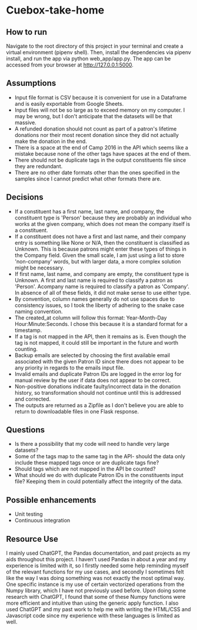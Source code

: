 # Cuebox-take-home

## How to run
Navigate to the root directory of this project in your terminal and create a virtual environment (pipenv shell). Then, install the dependencies via pipenv install, and run the app via python web_app/app.py. The app can be accessed from your browser at http://127.0.0.1:5000. 

## Assumptions

- Input file format is CSV because it is convenient for use in a Dataframe and is easily exportable from Google Sheets.
- Input files will not be so large as to exceed memory on my computer. I may be wrong, but I don't anticipate that the datasets will be that massive.
- A refunded donation should not count as part of a patron's lifetime donations nor their most recent donation since they did not actually make the donation in the end.
- There is a space at the end of Camp 2016 in the API which seems like a mistake because none of the other tags have spaces at the end of them. 
- There should not be duplicate tags in the output constituents file since they are redundant.
- There are no other date formats other than the ones specified in the samples since I cannot predict what other formats there are. 

## Decisions
- If a constituent has a first name, last name, and company, the constituent type is 'Person' because they are probably an individual who works at the given company, which does not mean the company itself is a constituent. 
- If a constituent does not have a first and last name, and their company entry is something like None or N/A, then the constituent is classified as Unknown. This is because patrons might enter these types of things in the Company field. Given the small scale, I am just using a list to store 'non-company' words, but with larger data, a more complex solution might be necessary.
- If first name, last name, and company are empty, the constituent type is Unknown. A first and last name is required to classify a patron as 'Person'. Acompany name is required to classify a patron as 'Company'. In absence of all of these fields, it did not make sense to use either type.
- By convention, column names generally do not use spaces due to consistency issues, so I took the liberty of adhering to the snake case naming convention.
- The created_at column will follow this format: Year-Month-Day Hour:Minute:Seconds. I chose this because it is a standard format for a timestamp.
- If a tag is not mapped in the API, then it remains as is. Even though the tag is not mapped, it could still be important in the future and worth counting. 
- Backup emails are selected by choosing the first available email associated with the given Patron ID since there does not appear to be any priority in regards to the emails input file.
- Invalid emails and duplicate Patron IDs are logged in the error log for manual review by the user if data does not appear to be correct.
- Non-positive donations indicate faulty/incorrect data in the donation history, so transformation should not continue until this is addressed and corrected.
- The outputs are returned as a Zipfile as I don't believe you are able to return to downloadable files in one Flask response.

## Questions
- Is there a possibility that my code will need to handle very large datasets?
- Some of the tags map to the same tag in the API- should the data only include these mapped tags once or are duplicate tags fine?
- Should tags which are not mapped in the API be counted?
- What should we do with duplicate Patron IDs in the constituents input file? Keeping them in could potentially affect the integrity of the data.

## Possible enhancements
- Unit testing
- Continuous integration 

## Resource Use
I mainly used ChatGPT, the Pandas documentation, and past projects as my aids throughout this project. I haven't used Pandas in about a year and my experience is limited with it, so I firstly needed some help reminding myself of the relevant functions for my use cases, and secondly I sometimes felt like the way I was doing something was not exactly the most optimal way. One specific instance is my use of certain vectorized operations from the Numpy library, which I have not previously used before. Upon doing some research with ChatGPT, I found that some of these Numpy functions were more efficient and intuitive than using the generic apply function. I also used ChatGPT and my past work to help me with writing the HTML/CSS and Javascript code since my experience with these languages is limited as well.
